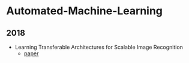 # Automated-Machine-Learning

## 2018
* Learning Transferable Architectures for Scalable Image Recognition
  + [paper](https://arxiv.org/pdf/1707.07012.pdf)
